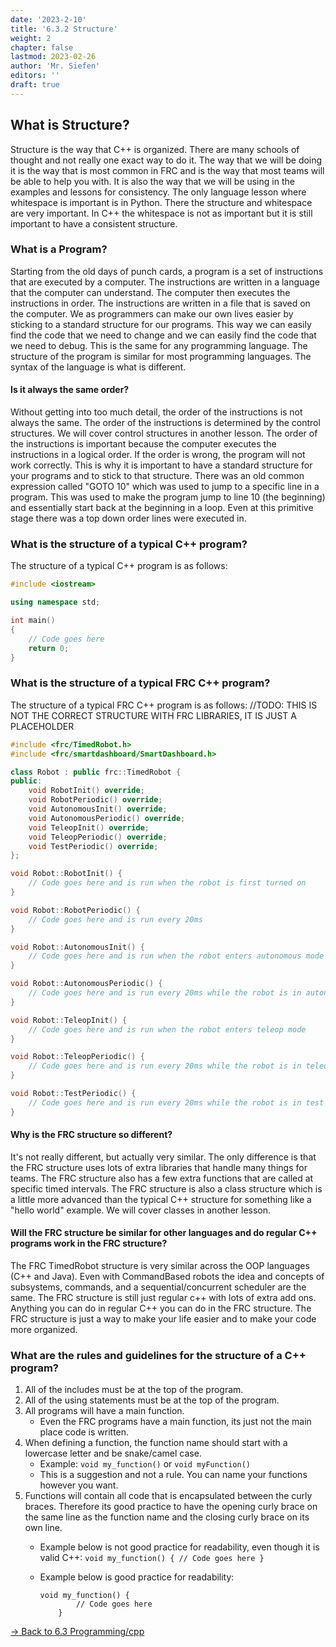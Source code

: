 ```yaml
---
date: '2023-2-10'
title: '6.3.2 Structure'
weight: 2
chapter: false
lastmod: 2023-02-26
author: 'Mr. Siefen'
editors: ''
draft: true
---
```


## What is Structure?

Structure is the way that C++ is organized. There are many schools of thought and not really one exact way to do it. The way that we will be doing it is the way that is most common in FRC and is the way that most teams will be able to help you with. It is also the way that we will be using in the examples and lessons for consistency. The only language lesson where whitespace is important is in Python. There the structure and whitespace are very important. In C++ the whitespace is not as important but it is still important to have a consistent structure.

### What is a Program?

Starting from the old days of punch cards, a program is a set of instructions that are executed by a computer. The instructions are written in a language that the computer can understand. The computer then executes the instructions in order. The instructions are written in a file that is saved on the computer. We as programmers can make our own lives easier by sticking to a standard structure for our programs. This way we can easily find the code that we need to change and we can easily find the code that we need to debug. This is the same for any programming language. The structure of the program is similar for most programming languages. The syntax of the language is what is different.

#### Is it always the same order?

Without getting into too much detail, the order of the instructions is not always the same. The order of the instructions is determined by the control structures. We will cover control structures in another lesson. The order of the instructions is important because the computer executes the instructions in a logical order. If the order is wrong, the program will not work correctly. This is why it is important to have a standard structure for your programs and to stick to that structure. There was an old common expression called "GOTO 10" which was used to jump to a specific line in a program. This was used to make the program jump to line 10 (the beginning) and essentially start back at the beginning in a loop. Even at this primitive stage there was a top down order lines were executed in.

### What is the structure of a typical C++ program?

The structure of a typical C++ program is as follows:

```cpp
#include <iostream>

using namespace std;

int main()
{
    // Code goes here
    return 0;
}
```

### What is the structure of a typical FRC C++ program?

The structure of a typical FRC C++ program is as follows:
//TODO: THIS IS NOT THE CORRECT STRUCTURE WITH FRC LIBRARIES, IT IS JUST A PLACEHOLDER

```cpp
#include <frc/TimedRobot.h>
#include <frc/smartdashboard/SmartDashboard.h>

class Robot : public frc::TimedRobot {
public:
    void RobotInit() override;
    void RobotPeriodic() override;
    void AutonomousInit() override;
    void AutonomousPeriodic() override;
    void TeleopInit() override;
    void TeleopPeriodic() override;
    void TestPeriodic() override;
};

void Robot::RobotInit() {
    // Code goes here and is run when the robot is first turned on
}

void Robot::RobotPeriodic() {
    // Code goes here and is run every 20ms
}

void Robot::AutonomousInit() {
    // Code goes here and is run when the robot enters autonomous mode
}

void Robot::AutonomousPeriodic() {
    // Code goes here and is run every 20ms while the robot is in autonomous mode
}

void Robot::TeleopInit() {
    // Code goes here and is run when the robot enters teleop mode
}

void Robot::TeleopPeriodic() {
    // Code goes here and is run every 20ms while the robot is in teleop mode
}

void Robot::TestPeriodic() {
    // Code goes here and is run every 20ms while the robot is in test mode
}

```

#### Why is the FRC structure so different?

It's not really different, but actually very similar. The only difference is that the FRC structure uses lots of extra libraries that handle many things for teams. The FRC structure also has a few extra functions that are called at specific timed intervals. The FRC structure is also a class structure which is a little more advanced than the typical C++ structure for something like a "hello world" example. We will cover classes in another lesson.

#### Will the FRC structure be similar for other languages and do regular C++ programs work in the FRC structure?

The FRC TimedRobot structure is very similar across the OOP languages (C++ and Java). Even with CommandBased robots the idea and concepts of subsystems, commands, and a sequential/concurrent scheduler are the same. The FRC structure is still just regular c++ with lots of extra add ons. Anything you can do in regular C++ you can do in the FRC structure. The FRC structure is just a way to make your life easier and to make your code more organized.

### What are the rules and guidelines for the structure of a C++ program?

1. All of the includes must be at the top of the program.
2. All of the using statements must be at the top of the program.
3. All programs will have a main function.
    - Even the FRC programs have a main function, its just not the main place code is written.
4. When defining a function, the function name should start with a lowercase letter and be snake/camel case.
    - Example: `void my_function()` or `void myFunction()`
    - This is a suggestion and not a rule. You can name your functions however you want.
5. Functions will contain all code that is encapsulated between the curly braces. Therefore its good practice to have the opening curly brace on the same line as the function name and the closing curly brace on its own line.
    - Example below is not good practice for readability, even though it is valid C++: 
    ```void my_function() { // Code goes here }```

    - Example below is good practice for readability: 
        ```
        void my_function() { 
                // Code goes here 
            } 
        ```

[-> Back to 6.3 Programming/cpp](/programming/cpp/)